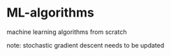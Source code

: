# ML-algorithms

machine learning algorithms from scratch 

note: stochastic gradient descent needs to be updated 
